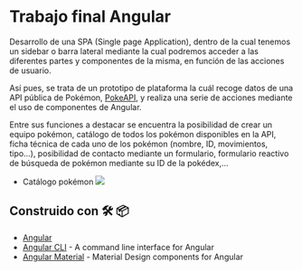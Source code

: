 #   Trabajo final Angular

Desarrollo de una SPA (Single page Application), dentro de la cual tenemos un sidebar o barra lateral mediante la cual podremos acceder a las diferentes partes y componentes de la misma, en función de las acciones de usuario.

Así pues, se trata de un prototipo de plataforma la cuál recoge datos de una API pública de Pokémon, [PokeAPI](https://pokeapi.co/), y realiza una serie de acciones mediante el uso de componentes de Angular.

Entre sus funciones a destacar se encuentra la posibilidad de crear un equipo pokémon, catálogo de todos los pokémon disponibles en la API, ficha técnica de cada uno de los pokémon (nombre, ID, movimientos, tipo...), posibilidad de contacto mediante un formulario, formulario reactivo de búsqueda de pokémon mediante su ID de la pokédex,...

* Catálogo pokémon
![](https://github.com/DarwinGonzalez/proyectoAngular/blob/master/src/assets/images/catalog.gif?raw=true)


## Construido con  🛠️  📦

* [Angular](https://angular.io/)
* [Angular CLI](https://cli.angular.io/) - A command line interface for Angular
* [Angular Material](https://material.angular.io/) - Material Design components for Angular
